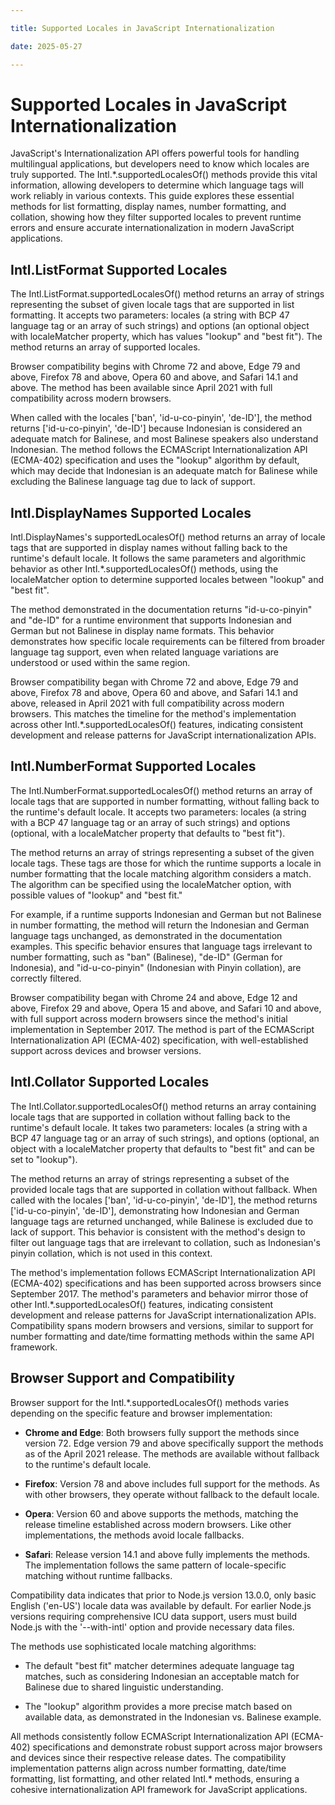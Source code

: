 ```yaml
---

title: Supported Locales in JavaScript Internationalization

date: 2025-05-27

---
```



# Supported Locales in JavaScript Internationalization

JavaScript's Internationalization API offers powerful tools for handling multilingual applications, but developers need to know which locales are truly supported. The Intl.*.supportedLocalesOf() methods provide this vital information, allowing developers to determine which language tags will work reliably in various contexts. This guide explores these essential methods for list formatting, display names, number formatting, and collation, showing how they filter supported locales to prevent runtime errors and ensure accurate internationalization in modern JavaScript applications.


## Intl.ListFormat Supported Locales

The Intl.ListFormat.supportedLocalesOf() method returns an array of strings representing the subset of given locale tags that are supported in list formatting. It accepts two parameters: locales (a string with BCP 47 language tag or an array of such strings) and options (an optional object with localeMatcher property, which has values "lookup" and "best fit"). The method returns an array of supported locales.

Browser compatibility begins with Chrome 72 and above, Edge 79 and above, Firefox 78 and above, Opera 60 and above, and Safari 14.1 and above. The method has been available since April 2021 with full compatibility across modern browsers.

When called with the locales ['ban', 'id-u-co-pinyin', 'de-ID'], the method returns ['id-u-co-pinyin', 'de-ID'] because Indonesian is considered an adequate match for Balinese, and most Balinese speakers also understand Indonesian. The method follows the ECMAScript Internationalization API (ECMA-402) specification and uses the "lookup" algorithm by default, which may decide that Indonesian is an adequate match for Balinese while excluding the Balinese language tag due to lack of support.


## Intl.DisplayNames Supported Locales

Intl.DisplayNames's supportedLocalesOf() method returns an array of locale tags that are supported in display names without falling back to the runtime's default locale. It follows the same parameters and algorithmic behavior as other Intl.*.supportedLocalesOf() methods, using the localeMatcher option to determine supported locales between "lookup" and "best fit".

The method demonstrated in the documentation returns "id-u-co-pinyin" and "de-ID" for a runtime environment that supports Indonesian and German but not Balinese in display name formats. This behavior demonstrates how specific locale requirements can be filtered from broader language tag support, even when related language variations are understood or used within the same region.

Browser compatibility began with Chrome 72 and above, Edge 79 and above, Firefox 78 and above, Opera 60 and above, and Safari 14.1 and above, released in April 2021 with full compatibility across modern browsers. This matches the timeline for the method's implementation across other Intl.*.supportedLocalesOf() features, indicating consistent development and release patterns for JavaScript internationalization APIs.


## Intl.NumberFormat Supported Locales

The Intl.NumberFormat.supportedLocalesOf() method returns an array of locale tags that are supported in number formatting, without falling back to the runtime's default locale. It accepts two parameters: locales (a string with a BCP 47 language tag or an array of such strings) and options (optional, with a localeMatcher property that defaults to "best fit").

The method returns an array of strings representing a subset of the given locale tags. These tags are those for which the runtime supports a locale in number formatting that the locale matching algorithm considers a match. The algorithm can be specified using the localeMatcher option, with possible values of "lookup" and "best fit."

For example, if a runtime supports Indonesian and German but not Balinese in number formatting, the method will return the Indonesian and German language tags unchanged, as demonstrated in the documentation examples. This specific behavior ensures that language tags irrelevant to number formatting, such as "ban" (Balinese), "de-ID" (German for Indonesia), and "id-u-co-pinyin" (Indonesian with Pinyin collation), are correctly filtered.

Browser compatibility began with Chrome 24 and above, Edge 12 and above, Firefox 29 and above, Opera 15 and above, and Safari 10 and above, with full support across modern browsers since the method's initial implementation in September 2017. The method is part of the ECMAScript Internationalization API (ECMA-402) specification, with well-established support across devices and browser versions.


## Intl.Collator Supported Locales

The Intl.Collator.supportedLocalesOf() method returns an array containing locale tags that are supported in collation without falling back to the runtime's default locale. It takes two parameters: locales (a string with a BCP 47 language tag or an array of such strings), and options (optional, an object with a localeMatcher property that defaults to "best fit" and can be set to "lookup").

The method returns an array of strings representing a subset of the provided locale tags that are supported in collation without fallback. When called with the locales ['ban', 'id-u-co-pinyin', 'de-ID'], the method returns ['id-u-co-pinyin', 'de-ID'], demonstrating how Indonesian and German language tags are returned unchanged, while Balinese is excluded due to lack of support. This behavior is consistent with the method's design to filter out language tags that are irrelevant to collation, such as Indonesian's pinyin collation, which is not used in this context.

The method's implementation follows ECMAScript Internationalization API (ECMA-402) specifications and has been supported across browsers since September 2017. The method's parameters and behavior mirror those of other Intl.*.supportedLocalesOf() features, indicating consistent development and release patterns for JavaScript internationalization APIs. Compatibility spans modern browsers and versions, similar to support for number formatting and date/time formatting methods within the same API framework.


## Browser Support and Compatibility

Browser support for the Intl.*.supportedLocalesOf() methods varies depending on the specific feature and browser implementation:

- **Chrome and Edge**: Both browsers fully support the methods since version 72. Edge version 79 and above specifically support the methods as of the April 2021 release. The methods are available without fallback to the runtime's default locale.

- **Firefox**: Version 78 and above includes full support for the methods. As with other browsers, they operate without fallback to the default locale.

- **Opera**: Version 60 and above supports the methods, matching the release timeline established across modern browsers. Like other implementations, the methods avoid locale fallbacks.

- **Safari**: Release version 14.1 and above fully implements the methods. The implementation follows the same pattern of locale-specific matching without runtime fallbacks.

Compatibility data indicates that prior to Node.js version 13.0.0, only basic English ('en-US') locale data was available by default. For earlier Node.js versions requiring comprehensive ICU data support, users must build Node.js with the '--with-intl' option and provide necessary data files.

The methods use sophisticated locale matching algorithms:

- The default "best fit" matcher determines adequate language tag matches, such as considering Indonesian an acceptable match for Balinese due to shared linguistic understanding.

- The "lookup" algorithm provides a more precise match based on available data, as demonstrated in the Indonesian vs. Balinese example.

All methods consistently follow ECMAScript Internationalization API (ECMA-402) specifications and demonstrate robust support across major browsers and devices since their respective release dates. The compatibility implementation patterns align across number formatting, date/time formatting, list formatting, and other related Intl.* methods, ensuring a cohesive internationalization API framework for JavaScript applications.

